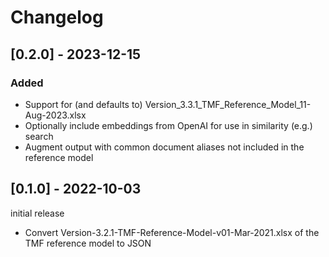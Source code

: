 # Changelog

## [0.2.0] - 2023-12-15

### Added

- Support for (and defaults to) Version_3.3.1_TMF_Reference_Model_11-Aug-2023.xlsx
- Optionally include embeddings from OpenAI for use in similarity (e.g.) search
- Augment output with common document aliases not included in the reference model

## [0.1.0] - 2022-10-03

initial release

- Convert Version-3.2.1-TMF-Reference-Model-v01-Mar-2021.xlsx of the TMF reference model to JSON